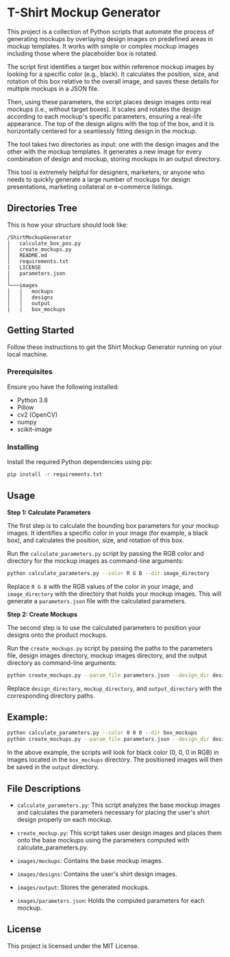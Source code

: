 # T-Shirt Mockup Generator

This project is a collection of Python scripts that automate the process of generating mockups by overlaying design images on predefined areas in mockup templates. It works with simple or complex mockup images including those where the placeholder box is rotated.

The script first identifies a target box within reference mockup images by looking for a specific color (e.g., black). It calculates the position, size, and rotation of this box relative to the overall image, and saves these details for multiple mockups in a JSON file.

Then, using these parameters, the script places design images onto real mockups (i.e., without target boxes). It scales and rotates the design according to each mockup's specific parameters, ensuring a real-life appearance. The top of the design aligns with the top of the box, and it is horizontally centered for a seamlessly fitting design in the mockup.

The tool takes two directories as input: one with the design images and the other with the mockup templates. It generates a new image for every combination of design and mockup, storing mockups in an output directory.

This tool is extremely helpful for designers, marketers, or anyone who needs to quickly generate a large number of mockups for design presentations, marketing collateral or e-commerce listings.

## Directories Tree
This is how your structure should look like:

```
/ShirtMockupGenerator
│   calculate_box_pos.py
│   create_mockups.py
│   README.md
│   requirements.txt
|   LICENSE
|   parameters.json
│
└───images
│   │   mockups
│   │   designs
│   │   output
|   |   box_mockups
```

## Getting Started

Follow these instructions to get the Shirt Mockup Generator running on your local machine.

### Prerequisites

Ensure you have the following installed:

- Python 3.8
- Pillow
- cv2 (OpenCV)
- numpy
- scikit-image

### Installing

Install the required Python dependencies using pip:

```bash
pip install -r requirements.txt
```

## Usage

**Step 1: Calculate Parameters**

The first step is to calculate the bounding box parameters for your mockup images. It identifies a specific color in your image (for example, a black box), and calculates the position, size, and rotation of this box.

Run the `calculate_parameters.py` script by passing the RGB color and directory for the mockup images as command-line arguments:

```sh
python calculate_parameters.py --color R G B --dir image_directory
```

Replace `R G B` with the RGB values of the color in your image, and `image_directory` with the directory that holds your mockup images. This will generate a `parameters.json` file with the calculated parameters.

**Step 2: Create Mockups**

The second step is to use the calculated parameters to position your designs onto the product mockups.

Run the `create_mockups.py` script by passing the paths to the parameters file, design images directory, mockup images directory, and the output directory as command-line arguments:

```sh
python create_mockups.py --param_file parameters.json --design_dir design_directory --mockup_dir mockup_directory --output_dir output_directory
```

Replace `design_directory`, `mockup_directory`, and `output_directory` with the corresponding directory paths.

## Example:

```sh
python calculate_parameters.py --color 0 0 0 --dir box_mockups
python create_mockups.py --param_file parameters.json --design_dir designs --mockup_dir mockups --output_dir output
```

In the above example, the scripts will look for black color (0, 0, 0 in RGB) in images located in the `box_mockups` directory. The positioned images will then be saved in the `output` directory.

## File Descriptions

- `calculate_parameters.py`: This script analyzes the base mockup images and calculates the parameters necessary for placing the user's shirt design properly on each mockup.

- `create_mockup.py`: This script takes user design images and places them onto the base mockups using the parameters computed with calculate_parameters.py.

- `images/mockups`: Contains the base mockup images.

- `images/designs`: Contains the user's shirt design images.

- `images/output`: Stores the generated mockups.

- `images/parameters.json`: Holds the computed parameters for each mockup.

## License

This project is licensed under the MIT License.
